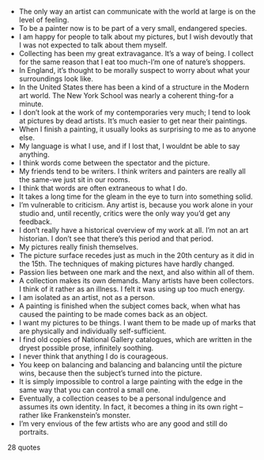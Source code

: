  - The only way an artist can communicate with the world at large is on the level of feeling.
 - To be a painter now is to be part of a very small, endangered species.
 - I am happy for people to talk about my pictures, but I wish devoutly that I was not expected to talk about them myself.
 - Collecting has been my great extravagance. It’s a way of being. I collect for the same reason that I eat too much-I’m one of nature’s shoppers.
 - In England, it’s thought to be morally suspect to worry about what your surroundings look like.
 - In the United States there has been a kind of a structure in the Modern art world. The New York School was nearly a coherent thing-for a minute.
 - I don’t look at the work of my contemporaries very much; I tend to look at pictures by dead artists. It’s much easier to get near their paintings.
 - When I finish a painting, it usually looks as surprising to me as to anyone else.
 - My language is what I use, and if I lost that, I wouldnt be able to say anything.
 - I think words come between the spectator and the picture.
 - My friends tend to be writers. I think writers and painters are really all the same-we just sit in our rooms.
 - I think that words are often extraneous to what I do.
 - It takes a long time for the gleam in the eye to turn into something solid.
 - I’m vulnerable to criticism. Any artist is, because you work alone in your studio and, until recently, critics were the only way you’d get any feedback.
 - I don’t really have a historical overview of my work at all. I’m not an art historian. I don’t see that there’s this period and that period.
 - My pictures really finish themselves.
 - The picture surface recedes just as much in the 20th century as it did in the 15th. The techniques of making pictures have hardly changed.
 - Passion lies between one mark and the next, and also within all of them.
 - A collection makes its own demands. Many artists have been collectors. I think of it rather as an illness. I felt it was using up too much energy.
 - I am isolated as an artist, not as a person.
 - A painting is finished when the subject comes back, when what has caused the painting to be made comes back as an object.
 - I want my pictures to be things. I want them to be made up of marks that are physically and individually self-sufficient.
 - I find old copies of National Gallery catalogues, which are written in the dryest possible prose, infinitely soothing.
 - I never think that anything I do is courageous.
 - You keep on balancing and balancing and balancing until the picture wins, because then the subject’s turned into the picture.
 - It is simply impossible to control a large painting with the edge in the same way that you can control a small one.
 - Eventually, a collection ceases to be a personal indulgence and assumes its own identity. In fact, it becomes a thing in its own right – rather like Frankenstein’s monster.
 - I’m very envious of the few artists who are any good and still do portraits.

28 quotes